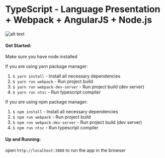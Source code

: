 # TypeScript - Language Presentation + Webpack + AngularJS + Node.js
![alt text](https://github.com/steevehook/typescript-webpack-angularjs/blob/master/img/home/background.png)

#### Get Started:
Make sure you have node installed

If you are using yarn package manager:
1. `$ yarn install` - Install all necessary dependencies
2. `$ yarn run webpack` - Run project build
3. `$ yarn run webpack-dev-server` - Run project build (dev server)
4. `$ yarn run ntsc` - Run typescript compiler

If you are using npm package manager:
1. `$ npm install` - Install all necessary dependencies
2. `$ npm run webpack` - Run project build
3. `$ npm run webpack-dev-server` - Run project build (dev server)
4. `$ npm run ntsc` - Run typescript compiler

#### Up and Running:
open  `http://localhost:3000` to run the app in the browser